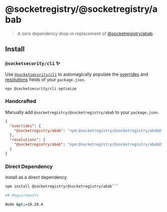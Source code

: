 # @socketregistry/@socketregistry/abab

> A zero dependency drop-in replacement of
> [@socketregistry/abab](https://www.npmjs.com/package/@socketregistry/abab).

## Install

### `@socketsecurity/cli` :sparkles:

Use [`@socketsecurity/cli`](https://www.npmjs.com/package/@socketsecurity/cli)
to automagically populate the
[overrides](https://docs.npmjs.com/cli/v9/configuring-npm/package-json#overrides)
and [resolutions](https://yarnpkg.com/configuration/manifest#resolutions) fields
of your `package.json`.

```sh
npx @socketsecurity/cli optimize
```

### Handcrafted

Manually add `@socketregistry/@socketregistry/abab` to your `package.json`.

```json
{
  "overrides": {
    "@socketregistry/abab": "npm:@socketregistry/@socketregistry/abab@^1"
  },
  "resolutions": {
    "@socketregistry/abab": "npm:@socketregistry/@socketregistry/abab@^1"
  }
}
```

### Direct Dependency

Install as a direct dependency.

````sh
npm install @socketregistry/@socketregistry/abab```

## Requirements

Node &gt;=18.20.4
````

